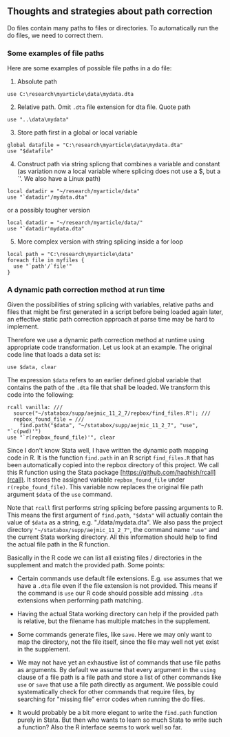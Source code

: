## Thoughts and strategies about path correction

Do files contain many paths to files or directories. To automatically run the do files, we need to correct them.

### Some examples of file paths

Here are some examples of possible file paths in a do file:

1. Absolute path

```
use C:\research\myarticle\data\mydata.dta
```

2. Relative path. Omit `.dta` file extension for dta file. Quote path

```
use "..\data\mydata"
```

3. Store path first in a global or local variable

```
global datafile = "C:\research\myarticle\data\mydata.dta"
use "$datafile"
```

4. Construct path via string splicng that combines a variable and constant (as variation now a local variable where splicing does not use a $, but a `'. We also have a Linux path)

```
local datadir = "~/research/myarticle/data"
use "`datadir'/mydata.dta"
```

or a possibly tougher version

```
local datadir = "~/research/myarticle/data/"
use "`datadir'mydata.dta"
```

5. More complex version with string splicing inside a for loop

```
local path = "C:\research\myarticle\data"
foreach file in myfiles {
  use "`path'/`file'"
}
```

### A dynamic path correction method at run time

Given the possibilities of string splicing with variables, relative paths and files that might be first generated in a script before being loaded again later, an effective static path correction approach at parse time may be hard to implement.

Therefore we use a dynamic path correction method at runtime using appropriate code transformation. Let us look at an example. The original code line that loads a data set is:

```
use $data, clear
```

The expression `$data` refers to an earlier defined global variable that contains the path of the `.dta` file that shall be loaded. We transform this code into the following:

```
rcall vanilla: ///
  source("~/statabox/supp/aejmic_11_2_7/repbox/find_files.R"); ///
  repbox_found_file = ///
    find.path("$data", "~/statabox/supp/aejmic_11_2_7", "use", "`c(pwd)'")
use "`r(repbox_found_file)'", clear
```

Since I don't know Stata well, I have written the dynamic path mapping code in R. It is the function `find.path` in an R script `find_files.R` that has been automatically copied into the repbox directory of this project. We call this R function using the Stata package [https://github.com/haghish/rcall](rcall). It stores the assigned variable `repbox_found_file` under `r(repbo_found_file)`. This variable now replaces the original file path argument `$data` of the `use` command.

Note that `rcall` first performs string splicing before passing arguments to R. This means the first argument of `find.path`, `"$data"` will actually contain the value of `$data` as a string, e.g. "./data/mydata.dta".  We also pass the project directory `"~/statabox/supp/aejmic_11_2_7"`, the command name `"use"` and the current Stata working directory. All this information should help to find the actual file path in the R function.

Basically in the R code we can list all existing files / directories in the supplement and match the provided path. Some points:

- Certain commands use default file extensions. E.g. `use` assumes that we have a `.dta` file even if the file extension is not provided. This means if the command is `use` our R code should possible add missing `.dta` extensions when performing path matching.

- Having the actual Stata working directory can help if the provided path is relative, but the filename has multiple matches in the supplement.

- Some commands generate files, like `save`. Here we may only want to map the directory, not the file itself, since the file may well not yet exist in the supplement.

- We may not have yet an exhaustive list of commands that use file paths as arguments. By default we assume that every argument in the `using` clause of a file path is a file path and store a list of other commands like `use` or `save` that use a file path directly as argument. We possible could systematically check for other commands that require files, by searching for "missing file" error codes when running the do files.

- It would probably be a bit more elegant to write the `find.path` function purely in Stata. But then who wants to learn so much Stata to write such a function? Also the R interface seems to work well so far.
